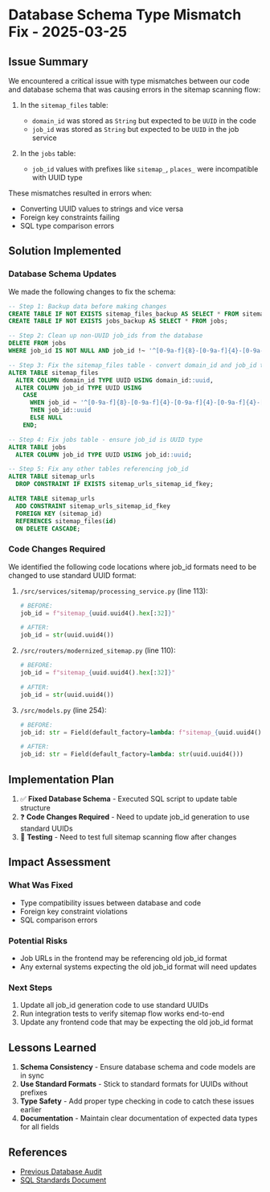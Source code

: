 # Database Schema Type Mismatch Fix - 2025-03-25

## Issue Summary

We encountered a critical issue with type mismatches between our code and database schema that was causing errors in the sitemap scanning flow:

1. In the `sitemap_files` table:

   - `domain_id` was stored as `String` but expected to be `UUID` in the code
   - `job_id` was stored as `String` but expected to be `UUID` in the job service

2. In the `jobs` table:
   - `job_id` values with prefixes like `sitemap_`, `places_` were incompatible with UUID type

These mismatches resulted in errors when:

- Converting UUID values to strings and vice versa
- Foreign key constraints failing
- SQL type comparison errors

## Solution Implemented

### Database Schema Updates

We made the following changes to fix the schema:

```sql
-- Step 1: Backup data before making changes
CREATE TABLE IF NOT EXISTS sitemap_files_backup AS SELECT * FROM sitemap_files;
CREATE TABLE IF NOT EXISTS jobs_backup AS SELECT * FROM jobs;

-- Step 2: Clean up non-UUID job_ids from the database
DELETE FROM jobs
WHERE job_id IS NOT NULL AND job_id !~ '^[0-9a-f]{8}-[0-9a-f]{4}-[0-9a-f]{4}-[0-9a-f]{4}-[0-9a-f]{12}$';

-- Step 3: Fix the sitemap_files table - convert domain_id and job_id to UUID
ALTER TABLE sitemap_files
  ALTER COLUMN domain_id TYPE UUID USING domain_id::uuid,
  ALTER COLUMN job_id TYPE UUID USING
    CASE
      WHEN job_id ~ '^[0-9a-f]{8}-[0-9a-f]{4}-[0-9a-f]{4}-[0-9a-f]{4}-[0-9a-f]{12}$'
      THEN job_id::uuid
      ELSE NULL
    END;

-- Step 4: Fix jobs table - ensure job_id is UUID type
ALTER TABLE jobs
  ALTER COLUMN job_id TYPE UUID USING job_id::uuid;

-- Step 5: Fix any other tables referencing job_id
ALTER TABLE sitemap_urls
  DROP CONSTRAINT IF EXISTS sitemap_urls_sitemap_id_fkey;

ALTER TABLE sitemap_urls
  ADD CONSTRAINT sitemap_urls_sitemap_id_fkey
  FOREIGN KEY (sitemap_id)
  REFERENCES sitemap_files(id)
  ON DELETE CASCADE;
```

### Code Changes Required

We identified the following code locations where job_id formats need to be changed to use standard UUID format:

1. `/src/services/sitemap/processing_service.py` (line 113):

   ```python
   # BEFORE:
   job_id = f"sitemap_{uuid.uuid4().hex[:32]}"

   # AFTER:
   job_id = str(uuid.uuid4())
   ```

2. `/src/routers/modernized_sitemap.py` (line 110):

   ```python
   # BEFORE:
   job_id = f"sitemap_{uuid.uuid4().hex[:32]}"

   # AFTER:
   job_id = str(uuid.uuid4())
   ```

3. `/src/models.py` (line 254):

   ```python
   # BEFORE:
   job_id: str = Field(default_factory=lambda: f"sitemap_{uuid.uuid4().hex}")

   # AFTER:
   job_id: str = Field(default_factory=lambda: str(uuid.uuid4()))
   ```

## Implementation Plan

1. ✅ **Fixed Database Schema** - Executed SQL script to update table structure
2. ❓ **Code Changes Required** - Need to update job_id generation to use standard UUIDs
3. 🔄 **Testing** - Need to test full sitemap scanning flow after changes

## Impact Assessment

### What Was Fixed

- Type compatibility issues between database and code
- Foreign key constraint violations
- SQL comparison errors

### Potential Risks

- Job URLs in the frontend may be referencing old job_id format
- Any external systems expecting the old job_id format will need updates

### Next Steps

1. Update all job_id generation code to use standard UUIDs
2. Run integration tests to verify sitemap flow works end-to-end
3. Update any frontend code that may be expecting the old job_id format

## Lessons Learned

1. **Schema Consistency** - Ensure database schema and code models are in sync
2. **Use Standard Formats** - Stick to standard formats for UUIDs without prefixes
3. **Type Safety** - Add proper type checking in code to catch these issues earlier
4. **Documentation** - Maintain clear documentation of expected data types for all fields

## References

- [Previous Database Audit](./07-06-enhanced-database-connection-audit-plan.md)
- [SQL Standards Document](../02-database-consolidation/02-02-sql-standards-guide.md)
